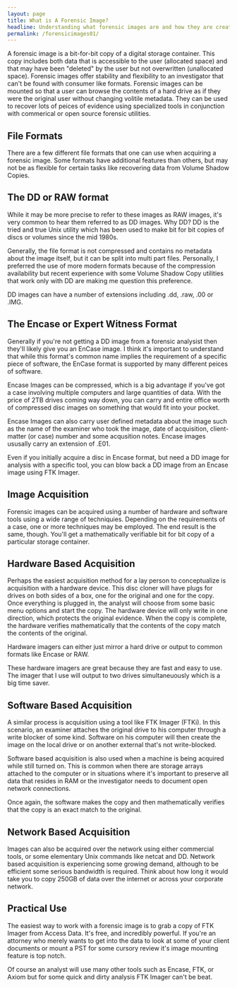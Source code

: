 ```yaml
---
layout: page
title: What is A Forensic Image?
headline: Understanding what forensic images are and how they are created
permalink: /forensicimages01/
---
```


A forensic image is a bit-for-bit copy of a digital storage container. This copy includes both data that is accessible to the user (allocated space) and that may have been "deleted" by the user but not overwritten (unallocated space). Forensic images offer stability and flexibility to an investigator that can't be found with consumer like formats. Forensic images can be mounted so that a user can browse the contents of a hard drive as if they were the original user without changing volitile metadata. They can be used to recover lots of peices of evidence using specialized tools in conjunction with commerical or open source forensic utilities.

## File Formats
There are a few different file formats that one can use when acquiring a forensic image. Some formats have additional features than others, but may not be as flexible for certain tasks like recovering data from Volume Shadow Copies.

## The DD or RAW format
While it may be more precise to refer to these images as RAW images, it's very common to hear them referred to as DD images. Why DD? DD is the tried and true Unix utility which has been used to make bit for bit copies of discs or volumes since the mid 1980s.

Generally, the file format is not compressed and contains no metadata about the image itself, but it can be split into multi part files. Personally, I preferred the use of more modern formats because of the compression availability but recent experience with some Volume Shadow Copy utilities that work only with DD are making me question this preference.

DD images can have a number of extensions including .dd, .raw, .00 or .IMG.

## The Encase or Expert Witness Format
Generally if you're not getting a DD image from a forensic analysist then they'll likely give you an EnCase image. I think it's important to understand that while this format's common name implies the requirement of a specific piece of software, the EnCase format is supported by many different peices of software.

Encase Images can be compressed, which is a big advantage if you've got a case involving multiple computers and large quantities of data. With the price of 2TB drives coming way down, you can carry and entire office worth of compressed disc images on something that would fit into your pocket.

Encase Images can also carry user defined metadata about the image such as the name of the examiner who took the image, date of acquisition, client-matter (or case) number and some acqusition notes. Encase images ususally carry an extension of .E01.

Even if you initially acquire a disc in Encase format, but need a DD image for analysis with a specific tool, you can blow back a DD image from an Encase image using FTK Imager.

## Image Acquisition
Forensic images can be acquired using a number of hardware and software tools using a wide range of techniquies. Depending on the requirements of a case, one or more techniques may be employed. The end result is the same, though. You'll get a mathematically verifiable bit for bit copy of a particular storage container.

## Hardware Based Acquisition
Perhaps the easiest acquisition method for a lay person to conceptualize is acquisition with a hardware device. This disc cloner will have plugs for drives on both sides of a box, one for the original and one for the copy. Once everything is plugged in, the analyst will choose from some basic menu options and start the copy. The hardware device will only write in one direction, which protects the original evidence. When the copy is complete, the hardware verifies mathematically that the contents of the copy match the contents of the original.

Hardware imagers can either just mirror a hard drive or output to common formats like Encase or RAW.

These hardware imagers are great because they are fast and easy to use. The imager that I use will output to two drives simultaneuously which is a big time saver.

## Software Based Acquisition
A similar process is acquisition using a tool like FTK Imager (FTKi). In this scenario, an examiner attaches the original drive to his computer through a write blocker of some kind. Software on his computer will then create the image on the local drive or on another external that's not write-blocked.

Software based acquisition is also used when a machine is being acquired while still turned on. This is common when there are storage arrays attached to the computer or in situations where it's important to preserve all data that resides in RAM or the investigator needs to document open network connections.

Once again, the software makes the copy and then mathematically verifies that the copy is an exact match to the original.

## Network Based Acquisition
Images can also be acquired over the network using either commercial tools, or some elementary Unix commands like netcat and DD. Network based acquisition is experiencing some growing demand, although to be efficient some serious bandwidth is required. Think about how long it would take you to copy 250GB of data over the internet or across your corporate network.

## Practical Use
The easiest way to work with a forensic image is to grab a copy of FTK Imager from Access Data. It's free, and incredibly powerful. If you're an attorney who merely wants to get into the data to look at some of your client documents or mount a PST for some cursory review it's image mounting feature is top notch.

Of course an analyst will use many other tools such as Encase, FTK, or Axiom but for some quick and dirty analysis FTK Imager can't be beat.